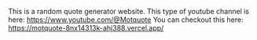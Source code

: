 This is a random quote generator website.
This type of youtube channel is here: https://www.youtube.com/@Motquote
You can checkout this here: https://motquote-8nx14313k-ahj388.vercel.app/
